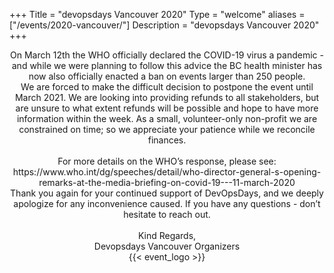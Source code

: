 +++
Title = "devopsdays Vancouver 2020"
Type = "welcome"
aliases = ["/events/2020-vancouver/"]
Description = "devopsdays Vancouver 2020"
+++

<div style="text-align:center">
On March 12th the WHO officially declared the COVID-19 virus a pandemic - and while we were planning to follow this advice the BC health minister has now also officially enacted a ban on events larger than 250 people. <br>We are forced to make the difficult decision to postpone the event until March 2021. We are looking into providing refunds to all stakeholders, but are unsure to what extent refunds will be possible and hope to have more information within the week. As a small, volunteer-only non-profit we are constrained on time; so we appreciate your patience while we reconcile finances.
<br><br>
For more details on the WHO’s response, please see:
https://www.who.int/dg/speeches/detail/who-director-general-s-opening-remarks-at-the-media-briefing-on-covid-19---11-march-2020
<br>
Thank you again for your continued support of DevOpsDays, and we deeply apologize for any inconvenience caused. If you have any questions - don’t hesitate to reach out.
<br><br>
Kind Regards,
<br>
Devopsdays Vancouver Organizers
</div>

<div style="text-align:center;">
  {{< event_logo >}}
</div>
